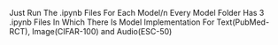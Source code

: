 Just Run The .ipynb Files For Each Model/n
Every Model Folder Has 3 .ipynb Files In Which There Is Model Implementation For Text(PubMed-RCT), Image(CIFAR-100) and Audio(ESC-50)
